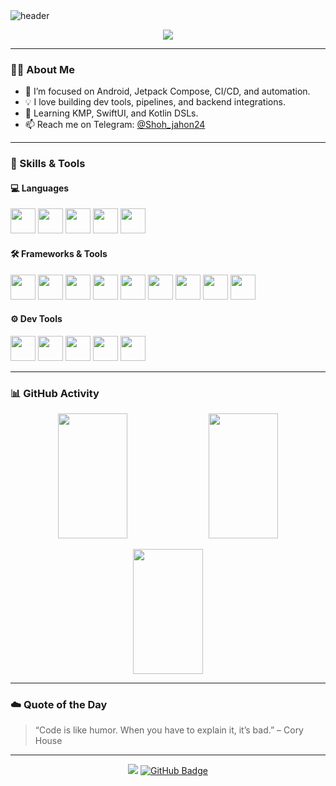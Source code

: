 <!-- Banner -->
<img src="https://capsule-render.vercel.app/api?type=waving&color=gradient&height=200&section=header&text=Hi,%20I'm%20Shohjahon!&fontSize=40&fontColor=ffffff" alt="header"/>

<p align="center">
  <img src="https://readme-typing-svg.herokuapp.com/?lines=Software+Developer+from+Uzbekistan;Android+%7C+Flutter+%7C+SwiftUI+%7C+CI/CD+%7C+Backend+tools;Always+learning+new+things!&center=true&width=500&height=45" />
</p>

---

### 🧑‍💻 About Me
- 🔭 I’m focused on Android, Jetpack Compose, CI/CD, and automation.
- 💡 I love building dev tools, pipelines, and backend integrations.
- 🌱 Learning KMP, SwiftUI, and Kotlin DSLs.
- 📫 Reach me on Telegram: [@Shoh_jahon24](https://t.me/Shoh_jahon24)

---

### 🚀 Skills & Tools

#### 💻 Languages
<p>
  <img src="https://img.shields.io/badge/Java-ED8B00?style=for-the-badge&logo=java&logoColor=white" height="40"/>
  <img src="https://img.shields.io/badge/Kotlin-7F52FF?style=for-the-badge&logo=kotlin&logoColor=white" height="40"/>
  <img src="https://img.shields.io/badge/Swift-FA7343?style=for-the-badge&logo=swift&logoColor=white" height="40"/>
  <img src="https://img.shields.io/badge/C++-00599C?style=for-the-badge&logo=c%2B%2B&logoColor=white" height="40"/>
  <img src="https://img.shields.io/badge/Dart-0175C2?style=for-the-badge&logo=dart&logoColor=white" height="40"/>
</p>

#### 🛠 Frameworks & Tools
<p>
  <img src="https://img.shields.io/badge/Android-3DDC84?style=for-the-badge&logo=android&logoColor=white" height="40"/>
  <img src="https://img.shields.io/badge/Jetpack%20Compose-4285F4?style=for-the-badge&logo=jetpack-compose&logoColor=white" height="40"/>
  <img src="https://img.shields.io/badge/Room-6D4AFF?style=for-the-badge" height="40"/>
  <img src="https://img.shields.io/badge/Hilt-00599C?style=for-the-badge" height="40"/>
  <img src="https://img.shields.io/badge/Koin-87CEFA?style=for-the-badge" height="40"/>
  <img src="https://img.shields.io/badge/Ktor-0F121A?style=for-the-badge&logo=ktor&logoColor=white" height="40"/>
  <img src="https://img.shields.io/badge/CMake-064F8C?style=for-the-badge&logo=cmake&logoColor=white" height="40"/>
  <img src="https://img.shields.io/badge/Flutter-02569B?style=for-the-badge&logo=flutter&logoColor=white" height="40"/>
  <img src="https://img.shields.io/badge/SwiftUI-F05138?style=for-the-badge&logo=swift&logoColor=white" height="40"/>
</p>

#### ⚙️ Dev Tools
<p>
  <img src="https://img.shields.io/badge/GitHub_Actions-2088FF?style=for-the-badge&logo=github-actions&logoColor=white" height="40"/>
  <img src="https://img.shields.io/badge/Gradle-02303A?style=for-the-badge&logo=gradle&logoColor=white" height="40"/>
  <img src="https://img.shields.io/badge/PostgreSQL-336791?style=for-the-badge&logo=postgresql&logoColor=white" height="40"/>
  <img src="https://img.shields.io/badge/MinIO-CF2A27?style=for-the-badge" height="40"/>
  <img src="https://img.shields.io/badge/Linux-FCC624?style=for-the-badge&logo=linux&logoColor=black" height="40"/>
</p>

---

### 📊 GitHub Activity

<p align="center">
  <img src="https://github-readme-stats.vercel.app/api?username=Shohjahon24&theme=react&show_icons=true&count_private=true&hide_border=true&include_all_commits=true" width="47%" height="200"/>
  <img src="https://github-readme-streak-stats.herokuapp.com?user=Shohjahon24&theme=react&hide_border=true" width="47%" height="200"/>
</p>

<p align="center">
  <img src="https://github-readme-stats.vercel.app/api/top-langs/?username=Shohjahon24&layout=compact&theme=react&hide_border=true" width="47%" height="200"/>
</p>


---

### ☁️ Quote of the Day

> “Code is like humor. When you have to explain it, it’s bad.” – Cory House

---

<p align="center">
  <img src="https://komarev.com/ghpvc/?username=Shohjahon24&label=Profile+Views&color=0e75b6&style=flat"/>
  <a href="https://github.com/Shohjahon24?tab=followers"><img src="https://img.shields.io/github/followers/Shohjahon24?label=Followers&style=social" alt="GitHub Badge"></a>
</p>
